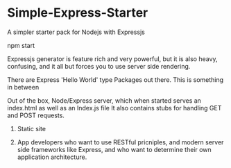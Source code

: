 # Simple-Express-Starter
A simpler starter pack for Nodejs with Expressjs

npm start



Expressjs generator is feature rich and very powerful, but it is also heavy, confusing, and it all but forces you to use server side rendering. 

There are Express 'Hello World' type Packages out there. This is something in between 

Out of the box, Node/Express server, which when started serves an index.html as well as an Index.js file
It also contains stubs for handling GET and POST requests. 

1. Static site

2. App developers who want to use RESTful pricniples, and modern server side frameworks like Express, and who want to determine their own application architecture. 